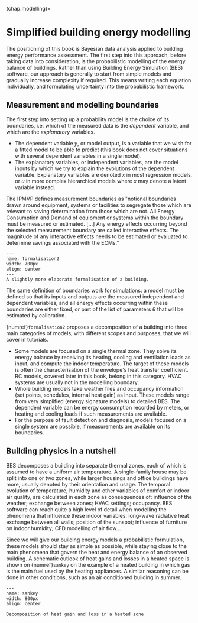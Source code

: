 (chap:modelling)=
# Simplified building energy modelling

The positioning of this book is Bayesian data analysis applied to building energy performance assessment. The first step into this approach, before taking data into consideration, is the probabilistic modelling of the energy balance of buildings. Rather than using Building Energy Simulation (BES) software, our approach is generally to start from simple models and gradually increase complexity if required. This means writing each equation individually, and formulating uncertainty into the probabilistic framework.

## Measurement and modelling boundaries

The first step into setting up a probability model is the choice of its boundaries, i.e. which of the measured data is the *dependent* variable, and which are the *explanatory* variables.

* The dependent variable $y$, or model output, is a variable that we wish for a fitted model to be able to predict (this book does not cover situations with several dependent variables in a single model).
* The explanatory variables, or independent variables, are the model inputs by which we try to explain the evolutions of the dependent variable. Explanatory variables are denoted $x$ in most regression models, or $u$ in more complex hierarchical models where $x$ may denote a latent variable instead.

The IPMVP defines measurement boundaries as "notional boundaries drawn around equipment, systems or facilities to segregate those which are relevant to saving determination from those which are not. All Energy Consumption and Demand of equipment or systems within the boundary must be measured or estimated. [...] Any energy effects occurring beyond the selected measurement boundary are called interactive effects. The magnitude of any interactive effects needs to be estimated or evaluated to determine savings associated with the ECMs."

```{figure} /figures/201_formalisation.png
---
name: formalisation2
width: 700px
align: center
---
A slightly more elaborate formalisation of a building.
```

The same definition of boundaries work for simulations: a model must be defined so that its inputs and outputs are the measured independent and dependent variables, and all energy effects occurring within these boundaries are either fixed, or part of the list of parameters $\theta$ that will be estimated by calibration.

{numref}`formalisation2` proposes a decomposition of a building into three main categories of models, with different scopes and purposes, that we will cover in tutorials.

* Some models are focused on a single thermal zone. They solve its energy balance by receiving its heating, cooling and ventilation loads as input, and compute the indoor temperature. The target of these models is often the characterisation of the envelope's heat transfer coefficient. RC models, covered later in this book, belong in this category. HVAC systems are usually not in the modelling boundary.
* Whole building models take weather files and occupancy information (set points, schedules, internal heat gain) as input. These models range from very simplified (energy signature models) to detailed BES. The dependent variable can be energy consumption recorded by meters, or heating and cooling loads if such measurements are available.
* For the purpose of fault detection and diagnosis, models focused on a single system are possible, if measurements are available on its boundaries.

## Building physics in a nutshell

BES decomposes a building into separate thermal zones, each of which is assumed to have a uniform air temperature. A single-family house may be split into one or two zones, while larger housings and office buildings have more, usually denoted by their orientation and usage. The temporal evolution of temperature, humidity and other variables of comfort or indoor air quality, are calculated in each zone as consequences of: influence of the weather; exchange between zones; HVAC settings; occupancy. BES software can reach quite a high level of detail when modelling the phenomena that influence these indoor variables: long-wave radiative heat exchange between all walls; position of the sunspot; influence of furniture on indoor humidity; CFD modelling of air flow...

Since we will give our building energy models a probabilistic formulation, these models should stay as simple as possible, while staying close to the main phenomena that govern the heat and energy balance of an observed building. A schematic outlook of heat gains and losses in a heated space is shown on {numref}`sankey` on the example of a heated building in which gas is the main fuel used by the heating appliances. A similar reasoning can be done in other conditions, such as an air conditioned building in summer.

```{figure} /figures/202_sankey.png
---
name: sankey
width: 800px
align: center
---
Decomposition of heat gain and loss in a heated zone
```